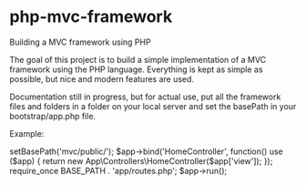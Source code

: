 # php-mvc-framework
Building a MVC framework using PHP

The goal of this project is to build a simple implementation of a MVC framework using the PHP language.
Everything is kept as simple as possible, but nice and modern features are used.

Documentation still in progress, but for actual use, put all the framework files and folders in a folder on your local server
and set the basePath in your bootstrap/app.php file.

Example:

<?php

$app = new System\Application();

$app['router']->setBasePath('mvc/public/');

$app->bind('HomeController', function() use ($app) {
	return new App\Controllers\HomeController($app['view']);
});

require_once BASE_PATH . 'app/routes.php';

$app->run();



